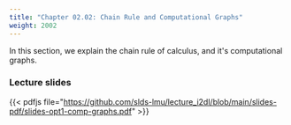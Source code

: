 ```yaml
---
title: "Chapter 02.02: Chain Rule and Computational Graphs"
weight: 2002
---
```

In this section, we explain the chain rule of calculus, and it's computational graphs.
<!--more-->


### Lecture slides

{{< pdfjs file="https://github.com/slds-lmu/lecture_i2dl/blob/main/slides-pdf/slides-opt1-comp-graphs.pdf" >}}


